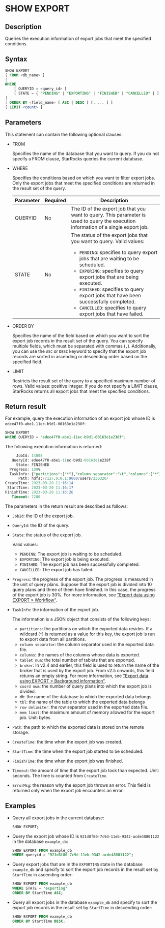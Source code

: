 ---
---

# SHOW EXPORT

## Description

Queries the execution information of export jobs that meet the specified conditions.

## Syntax

```SQL
SHOW EXPORT
[ FROM <db_name> ]
[
WHERE
    [ QUERYID = <query_id> ]
    [ STATE = { "PENDING" | "EXPORTING" | "FINISHED" | "CANCELLED" } ]
]
[ ORDER BY <field_name> [ ASC | DESC ] [, ... ] ]
[ LIMIT <count> ]
```

## Parameters

This statement can contain the following optional clauses:

- FROM

  Specifies the name of the database that you want to query. If you do not specify a FROM clause, StarRocks queries the current database.

- WHERE

  Specifies the conditions based on which you want to filter export jobs. Only the export jobs that meet the specified conditions are returned in the result set of the query.

  | **Parameter** | **Required** | **Description**                                              |
  | ------------- | ------------ | ------------------------------------------------------------ |
  | QUERYID       | No           | The ID of the export job that you want to query. This parameter is used to query the execution information of a single export job. |
  | STATE         | No           | The status of the export jobs that you want to query. Valid values:<ul><li>`PENDING`: specifies to query export jobs that are waiting to be scheduled.</li><li>`EXPORING`: specifies to query export jobs that are being executed.</li><li>`FINISHED`: specifies to query export jobs that have been successfully completed.</li><li>`CANCELLED`: specifies to query export jobs that have failed.</li></ul> |

- ORDER BY

  Specifies the name of the field based on which you want to sort the export job records in the result set of the query. You can specify multiple fields, which must be separated with commas (`,`). Additionally, you can use the `ASC` or `DESC` keyword to specify that the export job records are sorted in ascending or descending order based on the specified field.

- LIMIT

  Restricts the result set of the query to a specified maximum number of rows. Valid values: positive integer. If you do not specify a LIMIT clause, StarRocks returns all export jobs that meet the specified conditions.

## Return result

For example, query the execution information of an export job whose ID is `edee47f0-abe1-11ec-b9d1-00163e1e238f`:

```SQL
SHOW EXPORT
WHERE QUERYID = "edee47f0-abe1-11ec-b9d1-00163e1e238f";
```

The following execution information is returned:

```SQL
     JobId: 14008
   QueryId: edee47f0-abe1-11ec-b9d1-00163e1e238f
     State: FINISHED
  Progress: 100%
  TaskInfo: {"partitions":["*"],"column separator":"\t","columns":["*"],"tablet num":10,"broker":"","coord num":1,"db":"db0","tbl":"tbl_simple","row delimiter":"\n","mem limit":2147483648}
      Path: hdfs://127.0.0.1:9000/users/230320/
CreateTime: 2023-03-20 11:16:14
 StartTime: 2023-03-20 11:16:17
FinishTime: 2023-03-20 11:16:26
   Timeout: 7200
```

The parameters in the return result are described as follows:

- `JobId`: the ID of the export job.
- `QueryId`: the ID of the query.
- `State`: the status of the export job.

  Valid values:

  - `PENDING`: The export job is waiting to be scheduled.
  - `EXPORTING`: The export job is being executed.
  - `FINISHED`: The export job has been successfully completed.
  - `CANCELLED`: The export job has failed.

- `Progress`: the progress of the export job. The progress is measured in the unit of query plans. Suppose that the export job is divided into 10 query plans and three of them have finished. In this case, the progress of the export job is 30%. For more information, see ["Export data using EXPORT > Workflow"](../../../unloading/Export.md#workflow).
- `TaskInfo`: the information of the export job.

  The information is a JSON object that consists of the following keys:

  - `partitions`: the partitions on which the exported data resides. If a wildcard (`*`) is returned as a value for this key, the export job is run to export data from all partitions.
  - `column separator`: the column separator used in the exported data file.
  - `columns`: the names of the columns whose data is exported.
  - `tablet num`: the total number of tablets that are exported.
  - `broker`: In v2.4 and earlier, this field is used to return the name of the broker that is used by the export job. From v2.5 onwards, this field returns an empty string. For more information, see ["Export data using EXPORT > Background information"](../../../unloading/Export.md#background-information).
  - `coord num`: the number of query plans into which the export job is divided.
  - `db`: the name of the database to which the exported data belongs.
  - `tbl`: the name of the table to which the exported data belongs
  - `row delimiter`: the row separator used in the exported data file.
  - `mem limit`: the maximum amount of memory allowed for the export job. Unit: bytes.

- `Path`: the path to which the exported data is stored on the remote storage.
- `CreateTime`: the time when the export job was created.
- `StartTime`: the time when the export job started to be scheduled.
- `FinishTime`: the time when the export job was finished.
- `Timeout`: the amount of time that the export job took than expected. Unit: seconds. The time is counted from `CreateTime`.
- `ErrorMsg`: the reason why the export job throws an error. This field is returned only when the export job encounters an error.

## Examples

- Query all export jobs in the current database:

  ```SQL
  SHOW EXPORT;
  ```

- Query the export job whose ID is `921d8f80-7c9d-11eb-9342-acde48001122` in the database `example_db`:

  ```SQL
  SHOW EXPORT FROM example_db
  WHERE queryid = "921d8f80-7c9d-11eb-9342-acde48001122";
  ```

- Query export jobs that are in the `EXPORTING` state in the database `example_db` and specify to sort the export job records in the result set by `StartTime` in ascending order:

  ```SQL
  SHOW EXPORT FROM example_db
  WHERE STATE = "exporting"
  ORDER BY StartTime ASC;
  ```

- Query all export jobs in the database `example_db` and specify to sort the export job records in the result set by `StartTime` in descending order:

  ```SQL
  SHOW EXPORT FROM example_db
  ORDER BY StartTime DESC;
  ```
